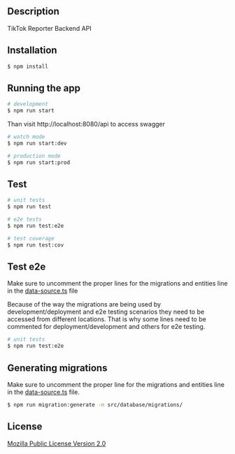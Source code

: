 ## Description

TikTok Reporter Backend API

## Installation

```bash
$ npm install
```

## Running the app

```bash
# development
$ npm run start
```

Than visit http://localhost:8080/api to access swagger

```bash
# watch mode
$ npm run start:dev

# production mode
$ npm run start:prod
```

## Test

```bash
# unit tests
$ npm run test

# e2e tests
$ npm run test:e2e

# test coverage
$ npm run test:cov
```

## Test e2e

Make sure to uncomment the proper lines for the migrations and entities line in the [data-source.ts](/src/database//data-source.ts) file

Because of the way the migrations are being used by development/deployment and e2e testing scenarios they need to be accessed from different locations. That is why some lines need to be commented for deployment/development and others for e2e testing.

```bash
# unit tests
$ npm run test:e2e
```

## Generating migrations

Make sure to uncomment the proper line for the migrations and entities line in the [data-source.ts](/src/database//data-source.ts) file.

```bash
$ npm run migration:generate -n src/database/migrations/
```

## License

[Mozilla Public License Version 2.0
](/LICENSE)

